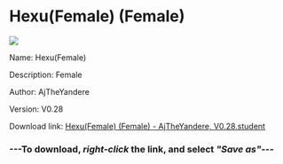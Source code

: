 # Hexu(Female) (Female)

<img src = "https://raw.githubusercontent.com/Arbiter1223/Koukou-Gurashi-Custom-Students/master/Students/Files/Hexu(Female)%20(Female).png">

Name: Hexu(Female)

Description: Female

Author: AjTheYandere

Version: V0.28

Download link: <a href="https://raw.githubusercontent.com/Arbiter1223/Koukou-Gurashi-Custom-Students/master/Students/Files/Hexu(Female)%20(Female)%20-%20AjTheYandere%2C%20V0.28.student">Hexu(Female) (Female) - AjTheYandere, V0.28.student</a>

### ---**To download, _right-click_ the link, and select _"Save as"_**---
